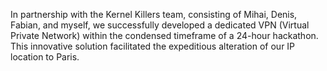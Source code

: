 In partnership with the Kernel Killers team, consisting of Mihai, Denis, Fabian, and myself, we successfully developed a dedicated VPN (Virtual Private Network) within the condensed timeframe of a 24-hour hackathon.
This innovative solution facilitated the expeditious alteration of our IP location to Paris.
